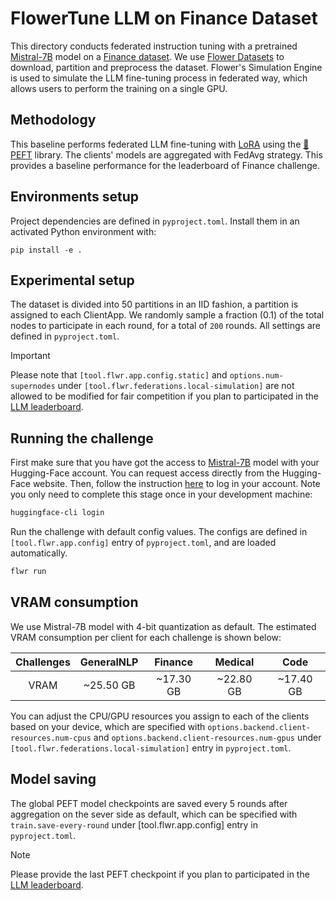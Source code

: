 # FlowerTune LLM on Finance Dataset

This directory conducts federated instruction tuning with a pretrained [Mistral-7B](https://huggingface.co/mistralai/Mistral-7B-v0.3) model on a [Finance dataset](https://huggingface.co/datasets/FinGPT/fingpt-sentiment-train).
We use [Flower Datasets](https://flower.dev/docs/datasets/) to download, partition and preprocess the dataset.
Flower's Simulation Engine is used to simulate the LLM fine-tuning process in federated way,
which allows users to perform the training on a single GPU.


## Methodology

This baseline performs federated LLM fine-tuning with [LoRA](https://arxiv.org/pdf/2106.09685) using the [🤗PEFT](https://huggingface.co/docs/peft/en/index) library.
The clients' models are aggregated with FedAvg strategy.
This provides a baseline performance for the leaderboard of Finance challenge.


## Environments setup

Project dependencies are defined in `pyproject.toml`. Install them in an activated Python environment with:

```shell
pip install -e .
```

## Experimental setup

The dataset is divided into 50 partitions in an IID fashion, a partition is assigned to each ClientApp.
We randomly sample a fraction (0.1) of the total nodes to participate in each round, for a total of `200` rounds.
All settings are defined in `pyproject.toml`.

> [!IMPORTANT]
> Please note that `[tool.flwr.app.config.static]` and `options.num-supernodes` under `[tool.flwr.federations.local-simulation]` are not allowed to be modified for fair competition if you plan to participated in the [LLM leaderboard](https://flower.ai/benchmarks/llm-leaderboard).


## Running the challenge

First make sure that you have got the access to [Mistral-7B](https://huggingface.co/mistralai/Mistral-7B-v0.3) model with your Hugging-Face account. You can request access directly from the Hugging-Face website.
Then, follow the instruction [here](https://huggingface.co/docs/huggingface_hub/en/quick-start#login-command) to log in your account. Note you only need to complete this stage once in your development machine:

```bash
huggingface-cli login
```

Run the challenge with default config values.
The configs are defined in `[tool.flwr.app.config]` entry of `pyproject.toml`, and are loaded automatically.

```bash
flwr run
```

## VRAM consumption

We use Mistral-7B model with 4-bit quantization as default. The estimated VRAM consumption per client for each challenge is shown below:

| Challenges | GeneralNLP |   Finance  |   Medical  |    Code    |
| :--------: | :--------: | :--------: | :--------: | :--------: |
|    VRAM    | ~25.50 GB  | ~17.30 GB  | ~22.80 GB  | ~17.40 GB  |

You can adjust the CPU/GPU resources you assign to each of the clients based on your device, which are specified with `options.backend.client-resources.num-cpus` and `options.backend.client-resources.num-gpus` under `[tool.flwr.federations.local-simulation]` entry in `pyproject.toml`.


## Model saving

The global PEFT model checkpoints are saved every 5 rounds after aggregation on the sever side as default, which can be specified with `train.save-every-round` under [tool.flwr.app.config] entry in `pyproject.toml`.

> [!NOTE]
> Please provide the last PEFT checkpoint if you plan to participated in the [LLM leaderboard](https://flower.ai/benchmarks/llm-leaderboard).
